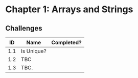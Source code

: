 ﻿# Chapter 1: Arrays and Strings

## Challenges
| ID  | Name       | Completed? |
|-----|------------|------------|
| 1.1 | Is Unique? |            |
| 1.2 | TBC        |            |
| 1.3 | TBC.       |            |